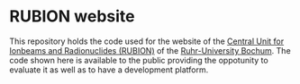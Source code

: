 # RUBION website

This repository holds the code used for the website of the [Central Unit for Ionbeams and Radionuclides (RUBION)](https://www.rubion.rub.de) of the [Ruhr-University
Bochum](http://www.rub.de). The code shown here is available to the public providing the oppotunity to
evaluate it as well as to have a development platform.

